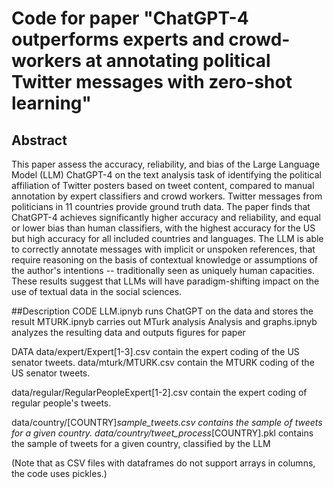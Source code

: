 # Code for paper "ChatGPT-4 outperforms experts and crowd-workers at annotating political Twitter messages with zero-shot learning"

## Abstract 
This paper assess  the accuracy, reliability, and bias of the Large Language Model (LLM) ChatGPT-4 on the text analysis task of identifying the political affiliation of Twitter posters based on tweet content, compared to manual annotation by expert classifiers and crowd workers. Twitter messages from politicians in 11 countries provide ground truth data. The paper finds that ChatGPT-4 achieves significantly higher accuracy and reliability, and equal or lower bias than human classifiers, with the highest accuracy for the US but high accuracy for all included countries and languages. The LLM is able to correctly annotate messages with implicit or unspoken references, that require reasoning on the basis of contextual knowledge or assumptions of the author's intentions -- traditionally seen as uniquely human capacities. These results suggest that LLMs will have paradigm-shifting impact on the use of textual data in the social sciences.

##Description
CODE
LLM.ipnyb runs ChatGPT on the data and stores the result
MTURK.ipnyb carries out MTurk analysis
Analysis and graphs.ipnyb analyzes the resulting data and outputs figures for paper

DATA
data/expert/Expert[1-3].csv contain the expert coding of the US senator tweets.
data/mturk/MTURK.csv contain the MTURK coding of the US senator tweets.

data/regular/RegularPeopleExpert[1-2].csv contain the expert coding of regular people's tweets.

data/country/[COUNTRY]_sample_tweets.csv contains the sample of tweets for a given country.
data/country/tweet_process_[COUNTRY].pkl contains the sample of tweets for a given country, classified by the LLM

(Note that as CSV files with dataframes do not support arrays in columns, the code uses pickles.)